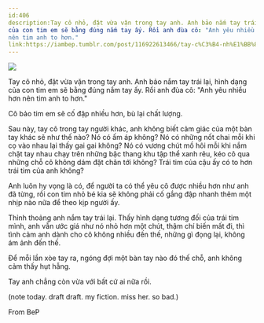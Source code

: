 ```yaml
---
id:406
description:Tay cô nhỏ, đặt vừa vặn trong tay anh. Anh bảo nắm tay trái lại, hình dạng
của con tim em sẽ bằng đúng nắm tay ấy. Rồi anh đùa cô: "Anh yêu nhiều hơn
nên tim anh to hơn."
link:https://iambep.tumblr.com/post/116922613466/tay-c%C3%B4-nh%E1%BB%8F-%C4%91%E1%BA%B7t-v%E1%BB%ABa-v%E1%BA%B7n-trong-tay-anh-anh-b%E1%BA%A3o-n%E1%BA%AFm
---
```


![](https://64.media.tumblr.com/761f6ce2c524a03e325e18ac78c0e101/tumblr_nn47wjvvCT1u3a9rjo1_500.jpg)

Tay cô nhỏ, đặt vừa vặn trong tay anh. Anh bảo nắm tay trái lại, hình dạng
của con tim em sẽ bằng đúng nắm tay ấy. Rồi anh đùa cô: "Anh yêu nhiều hơn
nên tim anh to hơn."

Cô bảo tim em sẽ cố đập nhiều hơn, bù lại chất lượng.

Sau này, tay cô trong tay người khác, anh không biết cảm giác của một bàn
tay khác sẽ như thế nào? Nó có ấm áp không? Nó có những nốt chai mỗi khi
cọ vào nhau lại thấy gai gai không? Nó có vương chút mồ hôi mỗi khi nắm
chặt tay nhau chạy trên những bậc thang khu tập thể xanh rêu, kéo cô qua
những chỗ cô không dám đặt chân tới không? Trái tim của cậu ấy có to hơn
trái tim của anh không?

Anh luôn hy vọng là có, để người ta có thể yêu cô được nhiều hơn như anh
đã từng, rồi con tim nhỏ bé kia sẽ không phải cố gắng đập nhanh thêm một
nhịp nào nữa để theo kịp người ấy.

Thỉnh thoảng anh nắm tay trái lại. Thấy hình dạng tương đối của trái tim
mình, anh vẫn ước giá như nó nhỏ hơn một chút, thậm chí biến mất đi, thì
tình cảm anh dành cho cô không nhiều đến thế, những gì đọng lại, không ám
ảnh đến thế.

Để mỗi lần xòe tay ra, ngóng đợi một bàn tay nào đó thế chỗ, anh không cảm
thấy hụt hẫng.

Tay anh chẳng còn vừa với bất cứ ai nữa rồi.

(note today. draft draft. my fiction. miss her. so bad.)

From BeP